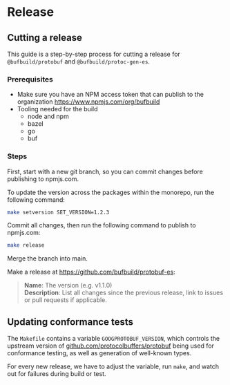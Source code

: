 Release
=======

## Cutting a release

This guide is a step-by-step process for cutting a release for `@bufbuild/protobuf` 
and `@bufbuild/protoc-gen-es`.


### Prerequisites

- Make sure you have an NPM access token that can publish to the organization 
  https://www.npmjs.com/org/bufbuild
- Tooling needed for the build
    - node and npm
    - bazel
    - go
    - buf


### Steps

First, start with a new git branch, so you can commit changes before publishing to 
npmjs.com.

To update the version across the packages within the monorepo, run the following 
command:

```bash
make setversion SET_VERSION=1.2.3 
```

Commit all changes, then run the following command to publish to npmjs.com:

```bash
make release 
```

Merge the branch into main.

Make a release at https://github.com/bufbuild/protobuf-es: 

> **Name**: The version (e.g. v1.1.0)  
> **Description**: List all changes since the previous release, link to issues 
> or pull requests if applicable.


## Updating conformance tests

The `Makefile` contains a variable `GOOGPROTOBUF_VERSION`, which controls the
upstream version of [github.com/protocolbuffers/protobuf](https://github.com/protocolbuffers/protobuf)
being used for conformance testing, as well as generation of well-known types.

For every new release, we have to adjust the variable, run `make`, and watch
out for failures during build or test.

